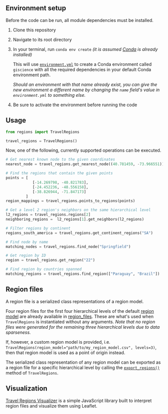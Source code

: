 ## Environment setup

Before the code can be run, all module dependencies must be installed.

1. Clone this repository
2. Navigate to its root directory
3. In your terminal, run `conda env create` _(it is assumed [Conda](https://docs.conda.io/projects/conda/en/latest/user-guide/install/) is already installed)_

   This will use [`environment.yml`](/environment.yml) to create a Conda environment called `giscience` with all the required dependencies in your default Conda environment path.

   _Should an environment with that name already exist, you can give the new environment a different name by changing the `name` field's value in `environment.yml` to something else._

4. Be sure to activate the environment before running the code

## Usage

```python
from regions import TravelRegions

travel_regions = TravelRegions()
```

Now, one of the following, currently supported operations can be executed.

```python
# Get nearest known node to the given coordinates
nearest_node = travel_regions.get_nearest_node((40.781459, -73.966551))

# Find the regions that contain the given points
points = [
            [-14.269798, -40.821783],
            [-24.452236, -48.556158],
            [-38.826944, -71.847173]
         ]
region_mappings = travel_regions.points_to_regions(points)

# Get a level 2 region's neighbors on the same hierarchical level
l2_regions = travel_regions.regions[2]
neighboring_regions =  l2_regions[1].get_neighbors(l2_regions)

# Filter regions by continent
regions_south_america = travel_regions.get_continent_regions("SA")

# Find node by name
matching_nodes = travel_regions.find_node("Springfield")

# Get region by ID
region = travel_regions.get_region("22")

# Find region by countries spanned
matching_regions = travel_regions.find_region(["Paraguay", "Brazil"])
```

## Region files

A region file is a serialized class representations of
a region model.

Four region files for the first four hierarchical levels of the default [region
model](/data/communities_-1__with_distance_multi-level_geonames_cities_7) are already available
in [region_files](/data/region_files). These are what's used when
`TravelRegions` is instantiated without any arguments.
_Note that no region files were generated for the remaining three hierarchical
levels due to data sparseness._

If, however, a custom
region model is provided, i.e.
`TravelRegions(region_model="path/to/my_region_model.csv", levels=3)`, then that
region model is used as a point of origin instead.

The serialized class representation of any region model can be exported as a region file
for a specific hierarchical level by
calling the [`export_regions()`](src/regions.py#L180-L191) method of `TravelRegions`.

## Visualization

[Travel Regions Visualizer](https://github.com/osharaki/travel_regions_visualizer) is a simple JavaScript library built to interpret region files and visualize them using Leaflet.
